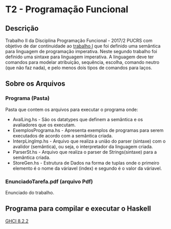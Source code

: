 # T2 - Programação Funcional #
## Descrição ##

Trabalho II da Disciplina Programação Funcional - 2017/2 PUCRS com objetivo de dar continuidade ao [trabalho I](https://github.com/viniCerutti/T1-Programacao-Funcional) que foi definido uma semântica para linguagem de programação imperativa. Neste segundo trabalho foi definido uma sintaxe para linguagem imperativa. A linguagem deve ter comandos para modelar atribuição, sequência, escolha, comando neutro (que não faz nada), e pelo menos dois tipos de comandos para laços.

## Sobre os Arquivos ##
### Programa (Pasta) ###
Pasta que contem os arquivos para executar o programa onde:
* AvalLing.hs - São os datatypes que definem a semântica e os avaliadores que os executam.
* ExemplosPrograma.hs - Apresenta exemplos de programas para serem executados de acordo com a semântica criada.
* InterpLingImp.hs - Arquivo que realiza a união do parser (sintaxe) com o avalidor (semântica), ou seja, o interpretador da linguagem criada.
* ParserSt.hs - Arquivo que realiza o parser de Strings(sintaxe) para a semântica criada.
* StoreGen.hs - Estrutura de Dados na forma de tuplas onde o primeiro elemento é o nome da váriavel (index) e segundo é o valor da váriavel.

 ### EnunciadoTarefa.pdf (arquivo Pdf) ###
 Enunciado do trabalho.
 
 ## Programa para compilar e executar o Haskell ##
 [GHCI 8.2.2](https://www.haskell.org/platform/)
